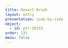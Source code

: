 ```yaml
---
title: Desert Brush
layout: entry
presentation: side-by-side
object:
  - id: ptl-26153
order: 131
menu: false
---
```







